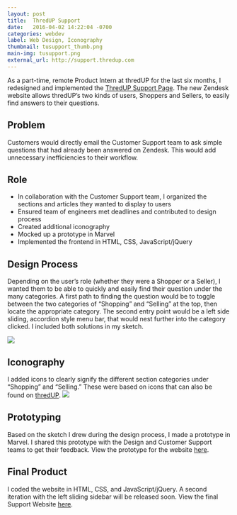 ```yaml
---
layout: post
title:  ThredUP Support
date:   2016-04-02 14:22:04 -0700
categories: webdev
label: Web Design, Iconography
thumbnail: tusupport_thumb.png
main-img: tusupport.png
external_url: http://support.thredup.com
---
```


<section>
  As a part-time, remote Product Intern at thredUP for the last six months, I redesigned and implemented the <a href="{{ page.external_url }}" target="_blank">ThredUP Support Page</a>. The new Zendesk website allows thredUP’s two kinds of users, Shoppers and Sellers, to easily find answers to their questions.
</section>

<div class="row">
  <div class="col-md-6 project-problem">
      <h2 class="block-title">Problem</h2>
      Customers would directly email the Customer Support team to ask simple questions that had already been answered on Zendesk. This would add unnecessary inefficiencies to their workflow.
  </div>
  <div class="col-md-6 project-role">
    <h2 class="block-title">Role</h2>
      <ul>
        <li>In collaboration with the Customer Support team, I organized the sections and articles they wanted to display to users</li>
        <li>Ensured team of engineers met deadlines and contributed to design process</li>
        <li>Created additional iconography</li>
        <li>Mocked up a prototype in Marvel</li>
        <li>Implemented the frontend in HTML, CSS, JavaScript/jQuery</li>
    </ul>
  </div>
</div>

<section>
<h1 class="section-title">Design Process</h1>
<p>
Depending on the user’s role (whether they were a Shopper or a Seller), I wanted them to be able to quickly and easily find their question under the many categories. A first path to finding the question would be to toggle between the two categories of “Shopping” and “Selling” at the top, then locate the appropriate category.  The second entry point would be a left side sliding, accordion style menu bar, that would nest further into the category clicked. I included both solutions in my sketch.
</p>
<p>
<img src="{{ site.baseurl }}/img/portfolio/tusupport/sketch.jpg" class="img-responsive center-block">
 </p>
</section>

<section>
  <h1 class="section-title">Iconography</h1>
  I added icons to clearly signify the different section categories under “Shopping” and “Selling.” These were based on icons that can also be found on <a href="http://thredup.com">thredUP</a>.
  <img src="{{ site.baseurl }}/img/portfolio/tusupport/icons.png" class="img-responsive center-block">
</section>

<section>
  <h1 class="section-title">Prototyping</h1>
  Based on the sketch I drew during the design process, I made a prototype in Marvel. I shared this prototype with the Design and Customer Support teams to get their feedback. View the prototype for the website <a href="https://marvelapp.com/8aijdh/" target="_blank">here</a>.
</section>

<section>
  <h1 class="section-title">Final Product</h1>
  I coded the website in HTML, CSS, and JavaScript/jQuery. A second iteration with the left sliding sidebar will be released soon. 
  View the final Support Website <a href="{{ page.external_url }}" target="_blank">here</a>.
</section>
